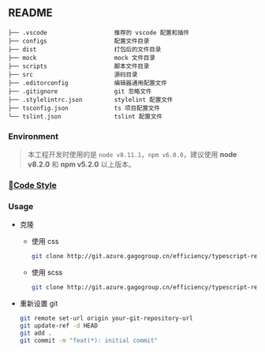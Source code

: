 ## README

```
├── .vscode                   推荐的 vscode 配置和插件
├── configs                   配置文件目录
├── dist                      打包后的文件目录
├── mock                      mock 文件目录
├── scripts                   脚本文件目录
├── src                       源码目录
├── .editorconfig             编辑器通用配置文件
├── .gitignore                git 忽略文件
├── .stylelintrc.json         stylelint 配置文件
├── tsconfig.json             ts 项目配置文件
└── tslint.json               tslint 配置文件
```

### Environment

> 本工程开发时使用的是 `node v8.11.1`，`npm v6.0.0`，建议使用 **node v8.2.0** 和 **npm v5.2.0** 以上版本。


### [Code Style](http://git.azure.gagogroup.cn/efficiency/javascript-style-guide)

### Usage

* 克隆

  - 使用 css

    ```bash
    git clone http://git.azure.gagogroup.cn/efficiency/typescript-react.git your-project-name --depth 1 -b master
    ```

  - 使用 scss

    ```bash
    git clone http://git.azure.gagogroup.cn/efficiency/typescript-react.git your-project-name --depth 1 -b sass
    ```

* 重新设置 git
  ```bash
  git remote set-url origin your-git-repository-url
  git update-ref -d HEAD
  git add .
  git commit -m "feat(*): initial commit"
  ```
